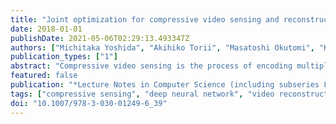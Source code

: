```yaml
---
title: "Joint optimization for compressive video sensing and reconstruction under hardware constraints"
date: 2018-01-01
publishDate: 2021-05-06T02:29:13.493347Z
authors: ["Michitaka Yoshida", "Akihiko Torii", "Masatoshi Okutomi", "Kenta Endo", "Yukinobu Sugiyama", "Rin Ichiro Taniguchi", "Hajime Nagahara"]
publication_types: ["1"]
abstract: "Compressive video sensing is the process of encoding multiple sub-frames into a single frame with controlled sensor exposures and reconstructing the sub-frames from the single compressed frame. It is known that spatially and temporally random exposures provide the most balanced compression in terms of signal recovery. However, sensors that achieve a fully random exposure on each pixel cannot be easily realized in practice because the circuit of the sensor becomes complicated and incompatible with the sensitivity and resolution. Therefore, it is necessary to design an exposure pattern by considering the constraints enforced by hardware. In this paper, we propose a method of jointly optimizing the exposure patterns of compressive sensing and the reconstruction framework under hardware constraints. By conducting a simulation and actual experiments, we demonstrated that the proposed framework can reconstruct multiple sub-frame images with higher quality."
featured: false
publication: "*Lecture Notes in Computer Science (including subseries Lecture Notes in Artificial Intelligence and Lecture Notes in Bioinformatics)*"
tags: ["compressive sensing", "deep neural network", "video reconstruction"]
doi: "10.1007/978-3-030-01249-6_39"
---
```



